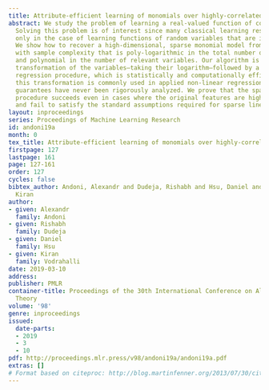 ```yaml
---
title: Attribute-efficient learning of monomials over highly-correlated variables
abstract: We study the problem of learning a real-valued function of correlated variables.
  Solving this problem is of interest since many classical learning results apply
  only in the case of learning functions of random variables that are independent.
  We show how to recover a high-dimensional, sparse monomial model from Gaussian examples
  with sample complexity that is poly-logarithmic in the total number of variables
  and polynomial in the number of relevant variables. Our algorithm is based on a
  transformation of the variables—taking their logarithm—followed by a sparse linear
  regression procedure, which is statistically and computationally efficient.  While
  this transformation is commonly used in applied non-linear regression, its statistical
  guarantees have never been rigorously analyzed. We prove that the sparse regression
  procedure succeeds even in cases where the original features are highly correlated
  and fail to satisfy the standard assumptions required for sparse linear regression.
layout: inproceedings
series: Proceedings of Machine Learning Research
id: andoni19a
month: 0
tex_title: Attribute-efficient learning of monomials over highly-correlated variables
firstpage: 127
lastpage: 161
page: 127-161
order: 127
cycles: false
bibtex_author: Andoni, Alexandr and Dudeja, Rishabh and Hsu, Daniel and Vodrahalli,
  Kiran
author:
- given: Alexandr
  family: Andoni
- given: Rishabh
  family: Dudeja
- given: Daniel
  family: Hsu
- given: Kiran
  family: Vodrahalli
date: 2019-03-10
address: 
publisher: PMLR
container-title: Proceedings of the 30th International Conference on Algorithmic Learning
  Theory
volume: '98'
genre: inproceedings
issued:
  date-parts:
  - 2019
  - 3
  - 10
pdf: http://proceedings.mlr.press/v98/andoni19a/andoni19a.pdf
extras: []
# Format based on citeproc: http://blog.martinfenner.org/2013/07/30/citeproc-yaml-for-bibliographies/
---
```

